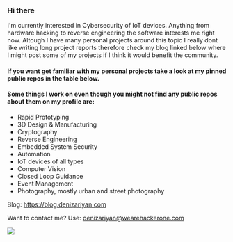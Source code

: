 ### Hi there 

I'm currently interested in Cybersecurity of IoT devices. Anything from hardware hacking to reverse engineering the software interests me right now. Altough I have many personal projects around this topic I really dont like writing long project reports therefore check my blog linked below where I might post some of my projects if I think it would benefit the community.
  
#### If you want get familiar with my personal projects take a look at my pinned public repos in the table below.

#### Some things I work on even though you might not find any public repos about them on my profile are:

- Rapid Prototyping
- 3D Design & Manufacturing
- Cryptography
- Reverse Engineering
- Embedded System Security
- Automation 
- IoT devices of all types
- Computer Vision
- Closed Loop Guidance
- Event Management
- Photography, mostly urban and street photography

Blog: https://blog.denizariyan.com

Want to contact me? Use: denizariyan@wearehackerone.com

![](https://komarev.com/ghpvc/?username=denizariyan)
